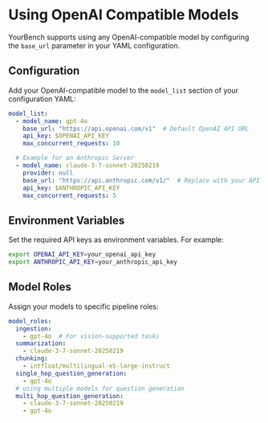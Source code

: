 # Using OpenAI Compatible Models

YourBench supports using any OpenAI-compatible model by configuring the `base_url` parameter in your YAML configuration.

## Configuration

Add your OpenAI-compatible model to the `model_list` section of your configuration YAML:

```yaml
model_list:
  - model_name: gpt-4o
    base_url: "https://api.openai.com/v1"  # Default OpenAI API URL
    api_key: $OPENAI_API_KEY
    max_concurrent_requests: 10

  # Example for an Anthropic Server
  - model_name: claude-3-7-sonnet-20250219
    provider: null
    base_url: "https://api.anthropic.com/v1/"  # Replace with your API endpoint
    api_key: $ANTHROPIC_API_KEY
    max_concurrent_requests: 5
```

## Environment Variables

Set the required API keys as environment variables. For example:

```bash
export OPENAI_API_KEY=your_openai_api_key
export ANTHROPIC_API_KEY=your_anthropic_api_key
```

## Model Roles

Assign your models to specific pipeline roles:

```yaml
model_roles:
  ingestion:
    - gpt-4o  # For vision-supported tasks
  summarization:
    - claude-3-7-sonnet-20250219
  chunking:
    - intfloat/multilingual-e5-large-instruct
  single_hop_question_generation:
    - gpt-4o
  # using multiple models for question generation
  multi_hop_question_generation:
    - claude-3-7-sonnet-20250219
    - gpt-4o
```
